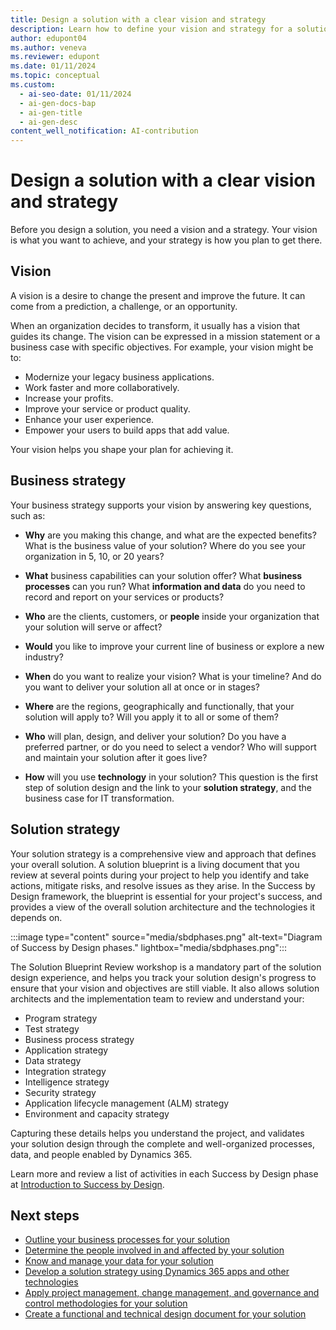 ```yaml
---
title: Design a solution with a clear vision and strategy
description: Learn how to define your vision and strategy for a solution, and how to use solution architecture design pillars to create a blueprint.
author: edupont04
ms.author: veneva
ms.reviewer: edupont
ms.date: 01/11/2024
ms.topic: conceptual
ms.custom:
  - ai-seo-date: 01/11/2024
  - ai-gen-docs-bap
  - ai-gen-title
  - ai-gen-desc
content_well_notification: AI-contribution
---
```


# Design a solution with a clear vision and strategy

Before you design a solution, you need a vision and a strategy. Your vision is what you want to achieve, and your strategy is how you plan to get there.

## Vision

A vision is a desire to change the present and improve the future. It can come from a prediction, a challenge, or an opportunity.

When an organization decides to transform, it usually has a vision that guides its change. The vision can be expressed in a mission statement or a business case with specific objectives. For example, your vision might be to:

- Modernize your legacy business applications.
- Work faster and more collaboratively.
- Increase your profits.
- Improve your service or product quality.
- Enhance your user experience.
- Empower your users to build apps that add value.

Your vision helps you shape your plan for achieving it.

## Business strategy

Your business strategy supports your vision by answering key questions, such as:

- **Why** are you making this change, and what are the expected benefits? What is the business value of your solution? Where do you see your organization in 5, 10, or 20 years?

- **What** business capabilities can your solution offer? What **business processes** can you run? What **information and data** do you need to record and report on your services or products?

- **Who** are the clients, customers, or **people** inside your organization that your solution will serve or affect?

- **Would** you like to improve your current line of business or explore a new industry?

- **When** do you want to realize your vision? What is your timeline? And do you want to deliver your solution all at once or in stages?

- **Where** are the regions, geographically and functionally, that your solution will apply to? Will you apply it to all or some of them?

- **Who** will plan, design, and deliver your solution? Do you have a preferred partner, or do you need to select a vendor? Who will support and maintain your solution after it goes live?

- **How** will you use **technology** in your solution? This question is the first step of solution design and the link to your **solution strategy**, and the business case for IT transformation.

## Solution strategy

Your solution strategy is a comprehensive view and approach that defines your overall solution. A solution blueprint is a living document that you review at several points during your project to help you identify and take actions, mitigate risks, and resolve issues as they arise. In the Success by Design framework, the blueprint is essential for your project's success, and provides a view of the overall solution architecture and the technologies it depends on.

:::image type="content" source="media/sbdphases.png" alt-text="Diagram of Success by Design phases." lightbox="media/sbdphases.png":::

The Solution Blueprint Review workshop is a mandatory part of the solution design experience, and helps you track your solution design's progress to ensure that your vision and objectives are still viable. It also allows solution architects and the implementation team to review and understand your:

- Program strategy
- Test strategy
- Business process strategy
- Application strategy
- Data strategy
- Integration strategy
- Intelligence strategy
- Security strategy
- Application lifecycle management (ALM) strategy
- Environment and capacity strategy

Capturing these details helps you understand the project, and validates your solution design through the complete and well-organized processes, data, and people enabled by Dynamics 365.

Learn more and review a list of activities in each Success by Design phase at [Introduction to Success by Design](success-by-design.md).

## Next steps

- [Outline your business processes for your solution](solution-architecture-design-pillars-processes.md)
- [Determine the people involved in and affected by your solution](solution-architecture-design-pillars-people.md)
- [Know and manage your data for your solution](solution-architecture-design-pillars-data.md)
- [Develop a solution strategy using Dynamics 365 apps and other technologies](solution-architecture-design-pillars-technology.md)
- [Apply project management, change management, and governance and control methodologies for your solution](solution-architecture-design-pillars-methodology.md)
- [Create a functional and technical design document for your solution](../patterns/create-functional-technical-design-document.md)
